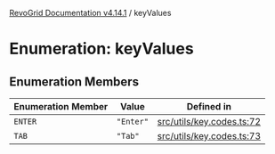 [RevoGrid Documentation v4.14.1](README.md) / keyValues

# Enumeration: keyValues

## Enumeration Members

| Enumeration Member | Value | Defined in |
| ------ | ------ | ------ |
| `ENTER` | `"Enter"` | [src/utils/key.codes.ts:72](https://github.com/revolist/revogrid/blob/925db466c3d20933669e374666cd0ddbe00cac19/src/utils/key.codes.ts#L72) |
| `TAB` | `"Tab"` | [src/utils/key.codes.ts:73](https://github.com/revolist/revogrid/blob/925db466c3d20933669e374666cd0ddbe00cac19/src/utils/key.codes.ts#L73) |
